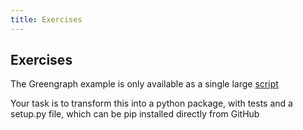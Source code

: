 ```yaml
---
title: Exercises
---
```


Exercises
---------

The Greengraph example is only available as a single large [script](https://github.com/UCL/rsd-engineeringcourse/blob/staging/session04/python/greengraph.py)

Your task is to transform this into a python package, with tests and a setup.py file,
which can be pip installed directly from GitHub

